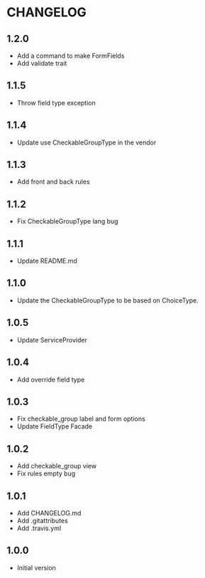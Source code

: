 # CHANGELOG

## 1.2.0
- Add a command to make FormFields
- Add validate trait

## 1.1.5
- Throw field type exception
## 1.1.4
- Update use CheckableGroupType in the vendor
## 1.1.3
- Add front and back rules
## 1.1.2
- Fix CheckableGroupType lang bug
## 1.1.1
- Update README.md
## 1.1.0
- Update the CheckableGroupType to be based on ChoiceType.

## 1.0.5
- Update ServiceProvider
## 1.0.4
- Add override field type
## 1.0.3
- Fix checkable_group label and form options
- Update FieldType Facade
## 1.0.2
- Add checkable_group view
- Fix rules empty bug
## 1.0.1
- Add CHANGELOG.md
- Add .gitattributes
- Add .travis.yml
## 1.0.0
- Initial version
